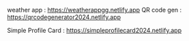 weather app : https://weatherappgg.netlify.app
QR code gen : https://qrcodegenerator2024.netlify.app

Simple Profile Card : https://simpleprofilecard2024.netlify.app